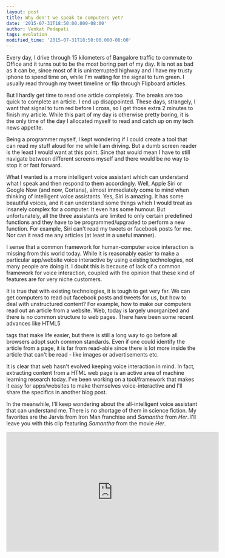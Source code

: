 ```yaml
---
layout: post
title: Why don't we speak to computers yet?
date: '2015-07-31T18:50:00.000-08:00'
author: Venkat Pedapati
tags: evolution
modified_time: '2015-07-31T18:50:00.000-08:00'
---
```


Every day, I drive through 15 kilometers of Bangalore traffic to commute to Office and it turns out to be the most 
boring part of my day. It is not as bad as it can be, since most of it is uninterrupted highway and I have my trusty
iphone to spend time on, while I'm waiting for the signal to turn green. I usually read through my tweet timeline
or flip through Flipboard articles. 

But I hardly get time to read one article completely. The breaks are too quick to complete an article. I end up 
disappointed. These days, strangely, I want that signal to turn red before I cross, so I get those extra 2 minutes
to finish my article. While this part of my day is otherwise pretty boring, it is the only time of the day I 
allocated myself to read and catch up on my tech news appetite.

Being a programmer myself, I kept wondering if I could create a tool that can read my stuff aloud for me while I am
driving. But a dumb screen reader is the least I would want at this point. Since that would mean I have to still navigate
between different screens myself and there would be no way to stop it or fast forward.

What I wanted is a more intelligent voice assistant which can understand what I speak and then respond to them accordingly.
Well, Apple Siri or Google Now (and now, Cortana), almost immediately come to mind when thinking of intelligent voice assistants.
Yes, Siri is amazing. It has some beautiful voices, and it can understand some things which I would treat as insanely 
complex for a computer. It even has some humour. But unfortunately, all the three assistants are limited to only certain
predefined functions and they have to be programmed/upgraded to perform a new function. For example, Siri can't read my 
 tweets or facebook posts for me. Nor can it read me any articles (at least in a useful manner).
 
I sense that a common framework for human-computer voice interaction is missing from this world today. While it is reasonably
easier to make a particular app/website voice interactive by using existing technologies, not many people are doing it. 
I doubt this is because of lack of a common framework for voice interaction, coupled with the opinion that these kind of 
features are for very niche customers. 

It is true that with existing technologies, it is tough to get very far. We can get computers to read out facebook 
posts and tweets for us, but how to deal with unstructured content? For example, how to make our computers read out an 
article from a website. Web, today is largely unorganized and there is no common structure to web pages. There have been
some recent advances like HTML5 <article> tags that make life easier, but there is still a long way to go before all browsers
adopt such common standards. Even if one could identify the article from a page, it is far from read-able since there is lot
more inside the article that can't be read - like images or advertisements etc.

It is clear that web hasn't evolved keeping voice interaction in mind. In fact, extracting content from a HTML web page is
an active area of machine learning research today. I've been working on a tool/framework that makes it easy for apps/websites
to make themselves voice-interactive and I'll share the specifics in another blog post.

In the meanwhile, I'll keep wondering about the all-intelligent voice assistant that can understand me. There is no shortage 
of them in science fiction. My favorites are the Jarvis from Iron Man franchise and <i>Samantha</i> from <i>Her</i>. 
I'll leave you with this clip featuring <i>Samantha</i> from the movie <i>Her</i>.

<iframe width="560" height="315" src="https://www.youtube.com/embed/n1AjtIAje3o" frameborder="0" allowfullscreen></iframe>


